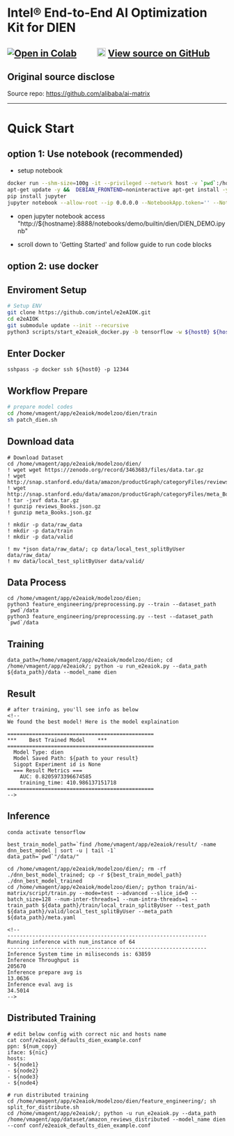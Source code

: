 # Intel® End-to-End AI Optimization Kit for DIEN


[![Open in Colab](https://colab.research.google.com/assets/colab-badge.svg)](https://colab.research.google.com/github/intel/e2eAIOK/blob/main/demo/builtin/dien/DIEN_DEMO.ipynb)&emsp;&emsp;  <img width="20" height="20" src="https://github.githubassets.com/images/modules/logos_page/GitHub-Mark.png"> [View source on GitHub](https://github.com/intel/e2eAIOK/blob/main/demo/builtin/dien/DIEN_DEMO.ipynb)
---

## Original source disclose
Source repo: https://github.com/alibaba/ai-matrix

---

# Quick Start
## option 1: Use notebook (recommended)
* setup notebook
``` bash
docker run --shm-size=100g -it --privileged --network host -v `pwd`:/home/vmagent/app -w /home/vmagent/app ubuntu /bin/bash
apt-get update -y &&  DEBIAN_FRONTEND=noninteractive apt-get install -y python3 python3-pip python-is-python3
pip install jupyter
jupyter notebook --allow-root --ip 0.0.0.0 --NotebookApp.token='' --NotebookApp.password='' --notebook-dir /home/vmagent/app/
```

* open jupyter notebook
access "http://${hostname}:8888/notebooks/demo/builtin/dien/DIEN_DEMO.ipynb"

* scroll down to 'Getting Started' and follow guide to run code blocks


## option 2: use docker
## Enviroment Setup
``` bash
# Setup ENV
git clone https://github.com/intel/e2eAIOK.git
cd e2eAIOK
git submodule update --init --recursive
python3 scripts/start_e2eaiok_docker.py -b tensorflow -w ${host0} ${host1} ${host2} ${host3} --proxy ""
```

## Enter Docker
```
sshpass -p docker ssh ${host0} -p 12344
```

## Workflow Prepare

``` bash
# prepare model codes
cd /home/vmagent/app/e2eaiok/modelzoo/dien/train
sh patch_dien.sh
```

## Download data
```
# Download Dataset
cd /home/vmagent/app/e2eaiok/modelzoo/dien/
! wget wget https://zenodo.org/record/3463683/files/data.tar.gz
! wget http://snap.stanford.edu/data/amazon/productGraph/categoryFiles/reviews_Books.json.gz
! wget http://snap.stanford.edu/data/amazon/productGraph/categoryFiles/meta_Books.json.gz
! tar -jxvf data.tar.gz
! gunzip reviews_Books.json.gz
! gunzip meta_Books.json.gz

! mkdir -p data/raw_data
! mkdir -p data/train
! mkdir -p data/valid

! mv *json data/raw_data/; cp data/local_test_splitByUser data/raw_data/
! mv data/local_test_splitByUser data/valid/
```

## Data Process
```
cd /home/vmagent/app/e2eaiok/modelzoo/dien;
python3 feature_engineering/preprocessing.py --train --dataset_path `pwd`/data
python3 feature_engineering/preprocessing.py --test --dataset_path `pwd`/data
```

## Training
```
data_path=/home/vmagent/app/e2eaiok/modelzoo/dien; cd /home/vmagent/app/e2eaiok/; python -u run_e2eaiok.py --data_path ${data_path}/data --model_name dien 
```

## Result
```
# after training, you'll see info as below
<!-- 
We found the best model! Here is the model explaination

===============================================
***    Best Trained Model    ***
===============================================
  Model Type: dien
  Model Saved Path: ${path to your result}
  Sigopt Experiment id is None
  === Result Metrics ===
    AUC: 0.8205973396674585
    training_time: 410.986137151718
=============================================== 
-->
```

## Inference
```
conda activate tensorflow

best_train_model_path=`find /home/vmagent/app/e2eaiok/result/ -name dnn_best_model | sort -u | tail -1`
data_path=`pwd`"/data/"

cd /home/vmagent/app/e2eaiok/modelzoo/dien/; rm -rf ./dnn_best_model_trained; cp -r ${best_train_model_path} ./dnn_best_model_trained
cd /home/vmagent/app/e2eaiok/modelzoo/dien/; python train/ai-matrix/script/train.py --mode=test --advanced --slice_id=0 --batch_size=128 --num-inter-threads=1 --num-intra-threads=1 --train_path ${data_path}/train/local_train_splitByUser --test_path ${data_path}/valid/local_test_splitByUser --meta_path ${data_path}/meta.yaml

<!--
----------------------------------------------------------------
Running inference with num_instance of 64
----------------------------------------------------------------
Inference System time in miliseconds is: 63859
Inference Throughput is
205670
Inference prepare avg is
13.0636
Inference eval avg is
34.5014
-->
```

## Distributed Training
```
# edit below config with correct nic and hosts name
cat conf/e2eaiok_defaults_dien_example.conf
ppn: ${num_copy}
iface: ${nic}
hosts:
- ${node1}
- ${node2}
- ${node3}
- ${node4}

# run distributed training
cd /home/vmagent/app/e2eaiok/modelzoo/dien/feature_engineering/; sh split_for_distribute.sh
cd /home/vmagent/app/e2eaiok/; python -u run_e2eaiok.py --data_path /home/vmagent/app/dataset/amazon_reviews_distributed --model_name dien  --conf conf/e2eaiok_defaults_dien_example.conf
```